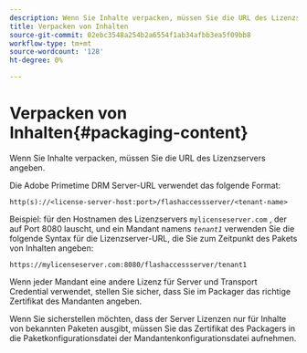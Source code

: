 ```yaml
---
description: Wenn Sie Inhalte verpacken, müssen Sie die URL des Lizenzservers angeben.
title: Verpacken von Inhalten
source-git-commit: 02ebc3548a254b2a6554f1ab34afbb3ea5f09bb8
workflow-type: tm+mt
source-wordcount: '128'
ht-degree: 0%

---
```


# Verpacken von Inhalten{#packaging-content}

Wenn Sie Inhalte verpacken, müssen Sie die URL des Lizenzservers angeben.

Die Adobe Primetime DRM Server-URL verwendet das folgende Format:

```
http(s)://<license-server-host:port>/flashaccessserver/<tenant-name>
```

Beispiel: für den Hostnamen des Lizenzservers `mylicenseserver.com` , der auf Port 8080 lauscht, und ein Mandant namens *`tenant1`* verwenden Sie die folgende Syntax für die Lizenzserver-URL, die Sie zum Zeitpunkt des Pakets von Inhalten angeben:

```
https://mylicenseserver.com:8080/flashaccessserver/tenant1
```

Wenn jeder Mandant eine andere Lizenz für Server und Transport Credential verwendet, stellen Sie sicher, dass Sie im Packager das richtige Zertifikat des Mandanten angeben.

Wenn Sie sicherstellen möchten, dass der Server Lizenzen nur für Inhalte von bekannten Paketen ausgibt, müssen Sie das Zertifikat des Packagers in die Paketkonfigurationsdatei der Mandantenkonfigurationsdatei aufnehmen.
